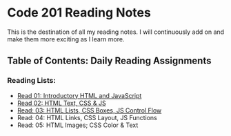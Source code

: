 # Code 201 Reading Notes
<p>This is the destination of all my reading notes. I will continuously add on and make them more exciting as I learn more.</p>

## Table of Contents: Daily Reading Assignments

### Reading Lists:
- [Read 01: Introductory HTML and JavaScript](class-01.md) 
- [Read 02: HTML Text, CSS & JS](class-02.md)
- [Read: 03: HTML Lists, CSS Boxes, JS Control Flow](class-03.md)
- Read: 04: HTML Links, CSS Layout, JS Functions
- Read: 05: HTML Images; CSS Color & Text
